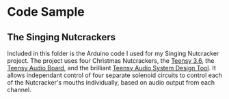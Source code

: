 Code Sample
============

The Singing Nutcrackers
-----------------------

Included in this folder is the Arduino code I used for my Singing Nutcracker project. The project uses four Christmas Nutcrackers, the [Teensy 3.6](https://www.sparkfun.com/products/14057), the [Teensy Audio Board](https://www.sparkfun.com/products/12767), and the brilliant [Teensy Audio System Design Tool](https://www.pjrc.com/teensy/gui/). It allows independant control of four separate solenoid circuits to control each of the Nutcracker's mouths individually, based on audio output from each channel. 


